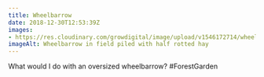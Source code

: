 ```yaml
---
title: Wheelbarrow
date: 2018-12-30T12:53:39Z
images: 
- https://res.cloudinary.com/growdigital/image/upload/v1546172714/wheelbarrow-A3B0AEF2.jpg
imageAlt: Wheelbarrow in field piled with half rotted hay
---
```


What would I do with an oversized wheelbarrow? #ForestGarden
